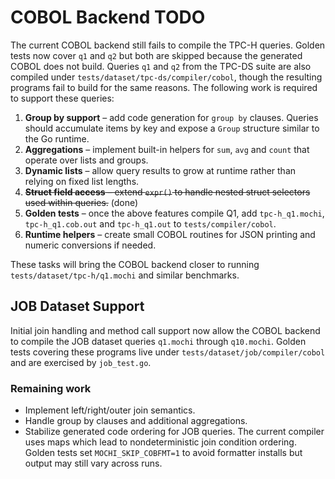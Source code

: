 # COBOL Backend TODO

The current COBOL backend still fails to compile the TPC-H queries. Golden tests
now cover `q1` and `q2` but both are skipped because the generated COBOL does not
build. Queries `q1` and `q2` from the TPC-DS suite are also compiled under
`tests/dataset/tpc-ds/compiler/cobol`, though the resulting programs fail to
build for the same reasons. The following work is required to support these queries:

1. **Group by support** – add code generation for `group by` clauses. Queries should accumulate items by key and expose a `Group` structure similar to the Go runtime.
2. **Aggregations** – implement built-in helpers for `sum`, `avg` and `count` that operate over lists and groups.
3. **Dynamic lists** – allow query results to grow at runtime rather than relying on fixed list lengths.
4. ~~**Struct field access** – extend `expr()` to handle nested struct selectors used within queries.~~ (done)
5. **Golden tests** – once the above features compile Q1, add `tpc-h_q1.mochi`, `tpc-h_q1.cob.out` and `tpc-h_q1.out` to `tests/compiler/cobol`.
6. **Runtime helpers** – create small COBOL routines for JSON printing and numeric conversions if needed.

These tasks will bring the COBOL backend closer to running `tests/dataset/tpc-h/q1.mochi` and similar benchmarks.

## JOB Dataset Support

Initial join handling and method call support now allow the COBOL backend to compile the JOB dataset queries `q1.mochi` through `q10.mochi`. Golden tests covering these programs live under `tests/dataset/job/compiler/cobol` and are exercised by `job_test.go`.

### Remaining work

* Implement left/right/outer join semantics.
* Handle group by clauses and additional aggregations.
* Stabilize generated code ordering for JOB queries. The current compiler uses
  maps which lead to nondeterministic join condition ordering. Golden tests set
  `MOCHI_SKIP_COBFMT=1` to avoid formatter installs but output may still vary
  across runs.
